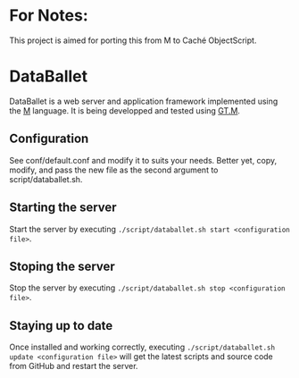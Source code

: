 # For Notes:

This project is aimed for porting this from M to Caché ObjectScript. 

# DataBallet

DataBallet is a web server and application framework implemented using the [M](https://en.wikipedia.org/wiki/MUMPS) language.  It is being developped and tested using [GT.M](http://fis-gtm.com/).

## Configuration

See conf/default.conf and modify it to suits your needs.  Better yet, copy, modify, and pass the new file as the second argument to script/databallet.sh.

## Starting the server

Start the server by executing `./script/databallet.sh start <configuration file>`.

## Stoping the server

Stop the server by executing `./script/databallet.sh stop <configuration file>`.

## Staying up to date

Once installed and working correctly, executing `./script/databallet.sh update <configuration file>` will get the latest scripts and source code from GitHub and restart the server.
